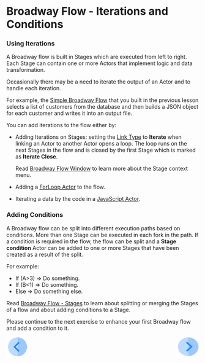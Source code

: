 # Broadway Flow - Iterations and Conditions

### Using Iterations

A Broadway flow is built in Stages which are executed from left to right. Each Stage can contain one or more Actors that implement logic and data transformation. 

Occasionally there may be a need to iterate the output of an Actor and to handle each iteration. 

For example, the  [Simple Broadway Flow](/academy/Training_Level_1/99_Broadway/05_create_broadway_flow.md#example---building-a-simple-broadway-flow) that you built in the previous lesson selects a list of customers from the database and then builds a JSON object for each customer and writes it into an output file.

You can add iterations to the flow either by:

- Adding Iterations on Stages: setting the [Link Type](/articles/19_Broadway/20_broadway_flow_linking_actors.md#link-object-properties)  to **Iterate** when linking an Actor to another Actor opens a loop. The loop runs on the next Stages in the flow and is closed by the first Stage which is marked as **Iterate Close**.

  Read [Broadway Flow Window](/articles/19_Broadway/18_broadway_flow_window.md) to learn more about the Stage context menu.

- Adding a [ForLoop Actor](/articles/19_Broadway/21_iterations.md#forloop-actor) to the flow.

- Iterating a data by the code in a [JavaScript Actor](/articles/19_Broadway/actors/01_javascript_actor.md).

### Adding Conditions

A Broadway flow can be split into different execution paths based on conditions. More than one Stage can be executed in each fork in the path. If a condition is required in the flow, the flow can be split and a **Stage condition** Actor can be added to one or more Stages that have been created as a result of the split. 

  For example:

  - If (A>3) => Do something.
  - If (B<1) => Do something.
  - Else => Do something else.

  Read [Broadway Flow - Stages](/articles/19_Broadway/19_broadway_flow_stages.md) to learn about splitting or merging the Stages of a flow and about adding conditions to a Stage.  

  Please continue to the next exercise to enhance your first Broadway flow and add a condition to it. 

  [![Previous](/articles/images/Previous.png)](/academy/Training_Level_1/99_Broadway/05_create_broadway_flow.md)[<img align="right" width="60" height="54" src="/articles/images/Next.png">](/academy/Training_Level_1/99_Broadway/07_broadway_flow_add_condition_execise.md)
